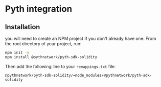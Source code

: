 # Pyth integration

## Installation

you will need to create an NPM project if you don't already have one. From the root directory of your project, run:

```bash
npm init -y
npm install @pythnetwork/pyth-sdk-solidity
```

Then add the following line to your `remappings.txt` file:
```
@pythnetwork/pyth-sdk-solidity/=node_modules/@pythnetwork/pyth-sdk-solidity
```